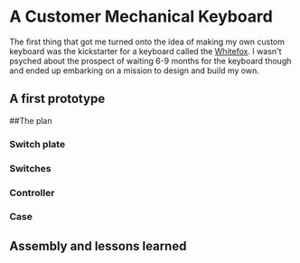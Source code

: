 # A Customer Mechanical Keyboard
The first thing that got me turned onto the idea of making my own custom keyboard was the kickstarter for a keyboard called the [Whitefox](https://www.kickstarter.com/projects/lekashman/whitefox-mechanical-keyboard). I wasn't psyched about the prospect of waiting 6-9 months for the keyboard though and ended up embarking on a mission to design and build my own.

## A first prototype

##The plan

### Switch plate

### Switches

### Controller

### Case

## Assembly and lessons learned